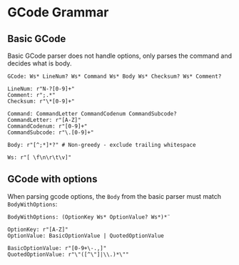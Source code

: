 # GCode Grammar

## Basic GCode
Basic GCode parser does not handle options, only parses the command and decides what is body.

```
GCode: Ws* LineNum? Ws* Command Ws* Body Ws* Checksum? Ws* Comment?

LineNum: r"N-?[0-9]+"
Comment: r";.*"
Checksum: r"\*[0-9]+"

Command: CommandLetter CommandCodenum CommandSubcode?
CommandLetter: r"[A-Z]"
CommandCodenum: r"[0-9]+"
CommandSubcode: r"\.[0-9]+"

Body: r"[^;*]*?" # Non-greedy - exclude trailing whitespace

Ws: r"[ \f\n\r\t\v]"
```

## GCode with options
When parsing gcode options, the `Body` from the basic parser must match `BodyWithOptions`:
```
BodyWithOptions: (OptionKey Ws* OptionValue? Ws*)*¨

OptionKey: r"[A-Z]"
OptionValue: BasicOptionValue | QuotedOptionValue

BasicOptionValue: r"[0-9+\-.,]"
QuotedOptionValue: r"\"([^\"]|\\.)*\""
```
